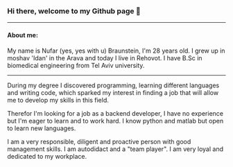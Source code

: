### Hi there, welcome to my Github page 👋
---
#### About me:
My name is Nufar (yes, yes with u) Braunstein, I'm 28 years old. I grew up in moshav 'Idan' in the Arava and today I live in Rehovot. I have B.Sc in biomedical engineering from Tel Aviv university.

---

During my degree I discovered programming, learning different languages and writing code, which sparked my interest in finding a job that will allow me to develop my skills in this field.

Therefor I'm looking for a job as a backend developer, I have no experience but I'm eager to learn and to work hard.
I know python and matlab but open to learn new languages.

I am a very responsible, diligent and proactive person with good management skills. I am autodidact and a "team player". I am very loyal and dedicated to my workplace. 

<!--
**nufarb/nufarb** is a ✨ _special_ ✨ repository because its `README.md` (this file) appears on your GitHub profile.

Here are some ideas to get you started:

- 🔭 I’m currently working on ...
- 🌱 I’m currently learning ...
- 👯 I’m looking to collaborate on ...
- 🤔 I’m looking for help with ...
- 💬 Ask me about ...
- 📫 How to reach me: ...
- 😄 Pronouns: ...
- ⚡ Fun fact: ...
-->

